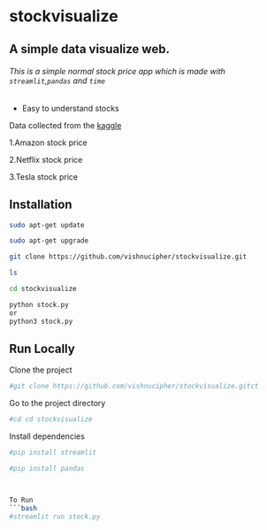 # stockvisualize
## A simple data visualize web.

###### This is a simple normal stock price app which is made with `streamlit`,`pandas` and `time`

- Easy to understand stocks

Data collected from the [kaggle](https://www.kaggle.com/datasets)

1.Amazon stock price

2.Netflix stock price

3.Tesla stock price
## Installation


```bash
sudo apt-get update 

sudo apt-get upgrade

git clone https://github.com/vishnucipher/stockvisualize.git

ls

cd stockvisualize

python stock.py
or 
python3 stock.py
```
    
## Run Locally

Clone the project

```bash
#git clone https://github.com/vishnucipher/stockvisualize.gitct
```

Go to the project directory

```bash
#cd cd stockvisualize
```

Install dependencies

```bash
#pip install streamlit

#pip install pandas



To Run
```bash
#streamlit run stock.py

